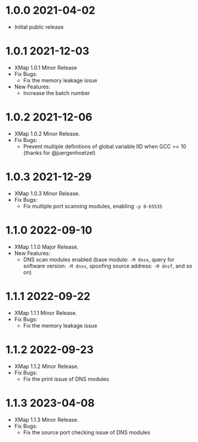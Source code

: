 # 1.0.0 2021-04-02
* Initial public release

# 1.0.1 2021-12-03
* XMap 1.0.1 Minor Release
* Fix Bugs:
  * Fix the memory leakage issue
* New Features:
  * Increase the batch number

# 1.0.2 2021-12-06
* XMap 1.0.2 Minor Release.
* Fix Bugs:
    * Prevent multiple definitions of global variable IID when GCC >= 10 (thanks for @juergenhoetzel)

# 1.0.3 2021-12-29
* XMap 1.0.3 Minor Release.
* Fix Bugs:
  * Fix multiple port scanning modules, enabling `-p 0-65535`

# 1.1.0 2022-09-10
* XMap 1.1.0 Major Release.
* New Features:
  * DNS scan modules enabled (base module: `-M dnsx`, query for software version: `-M dnsv`, spoofing source address: `-M dnsf`, and so on)

# 1.1.1 2022-09-22
* XMap 1.1.1 Minor Release.
* Fix Bugs:
  * Fix the memory leakage issue

# 1.1.2 2022-09-23
* XMap 1.1.2 Minor Release.
* Fix Bugs:
  * Fix the print issue of DNS modules

# 1.1.3 2023-04-08
* XMap 1.1.3 Minor Release.
* Fix Bugs:
  * Fix the source port checking issue of DNS modules
